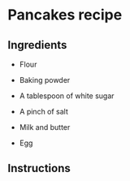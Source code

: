# Pancakes recipe

## Ingredients

- Flour

- Baking powder

- A tablespoon of white sugar 

- A pinch of salt

- Milk and butter

- Egg

## Instructions
